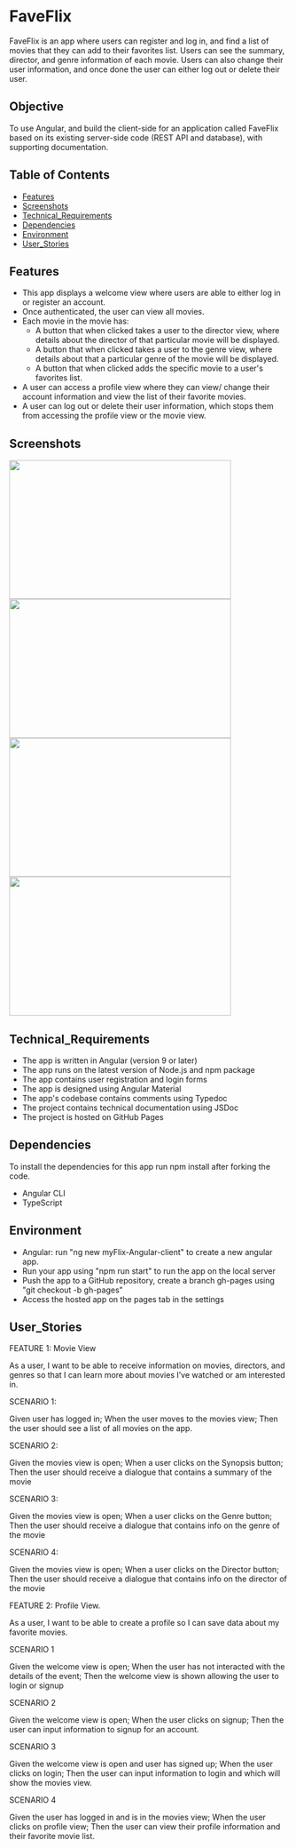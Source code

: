 # FaveFlix

FaveFlix is an app where users can register and log in, and find a list of movies that they can add to their favorites list. Users can see the summary, director, and genre information of each movie. Users can also change their user information, and once done the user can either log out or delete their user.

## Objective
To use Angular, and build the client-side for an application called FaveFlix based on
its existing server-side code (REST API and database), with supporting
documentation.

## Table of Contents
- [Features](#Features)
- [Screenshots](#Screenshots)
- [Technical_Requirements](#Technical_Requirements)
- [Dependencies](#Dependencies)
- [Environment](#Environment)
- [User_Stories](#User_Stories)

## Features
- This app displays a welcome view where users are able to either log in or register an
account.
- Once authenticated, the user can view all movies.
- Each movie in the movie has:
  - A button that when clicked takes a user to the director view, where details about the director of that particular movie will be displayed.
  - A button that when clicked takes a user to the genre view, where details about that
a particular genre of the movie will be displayed.
  - A button that when clicked adds the specific movie to a user's favorites list.
- A user can access a profile view where they can view/ change their account information and view the list of their favorite movies.
- A user can log out or delete their user information, which stops them from accessing the profile view or the movie view.

## Screenshots

<img src ="https://github.com/hakobya4/myFlix-Angular-client/assets/108638724/db4689c3-26c2-4af4-8aea-7d1030bcc2ff" width="400" height="250"/>
<img src ="https://github.com/hakobya4/myFlix-Angular-client/assets/108638724/9324a74d-bb0e-4c84-ba4f-ec71c1dc02bb" width="400" height="250"/>
<img src ="https://github.com/hakobya4/myFlix-Angular-client/assets/108638724/d9ffc8e7-54e5-4605-b41c-1e1ff768e6ed" width="400" height="250"/>
<img src ="https://github.com/hakobya4/myFlix-Angular-client/assets/108638724/dd749ba5-c84b-44e4-a553-fe70d6499f3e" width="400" height="250"/>

## Technical_Requirements
- The app is written in Angular (version 9 or later)
- The app runs on the latest version of Node.js and npm package
- The app contains user registration and login forms
- The app is designed using Angular Material
- The app's codebase contains comments using Typedoc
- The project contains technical documentation using JSDoc
- The project is hosted on GitHub Pages

## Dependencies
To install the dependencies for this app run npm install after forking the code.
- Angular CLI
- TypeScript

## Environment
- Angular: run "ng new myFlix-Angular-client" to create a new angular app.
- Run your app using "npm run start" to run the app on the local server
- Push the app to a GitHub repository, create a branch gh-pages using "git checkout -b gh-pages"
- Access the hosted app on the pages tab in the settings

## User_Stories

FEATURE 1: Movie View

As a user, I want to be able to receive information on movies, directors, and genres so that I can learn more about movies I’ve watched or am interested in.

SCENARIO 1: 

Given user has logged in; When the user moves to the movies view; Then the user should see a list of all movies on the app.

SCENARIO 2:

Given the movies view is open; When a user clicks on the Synopsis button; Then the user should receive a dialogue that contains a summary of the movie

SCENARIO 3:

Given the movies view is open; When a user clicks on the Genre button; Then the user should receive a dialogue that contains info on the genre of the movie

SCENARIO 4:

Given the movies view is open; When a user clicks on the Director button; Then the user should receive a dialogue that contains info on the director of the movie

FEATURE 2: Profile View.

As a user, I want to be able to create a profile so I can save data about my favorite movies.

SCENARIO 1

Given the welcome view is open; When the user has not interacted with the details of the event; Then the welcome view is shown allowing the user to login or signup

SCENARIO 2

Given the welcome view is open; When the user clicks on signup; Then the user can input information to signup for an account.

SCENARIO 3

Given the welcome view is open and user has signed up; When the user clicks on login; Then the user can input information to login and which will show the movies view.

SCENARIO 4

Given the user has logged in and is in the movies view; When the user clicks on profile view; Then the user can view their profile information and their favorite movie list.

